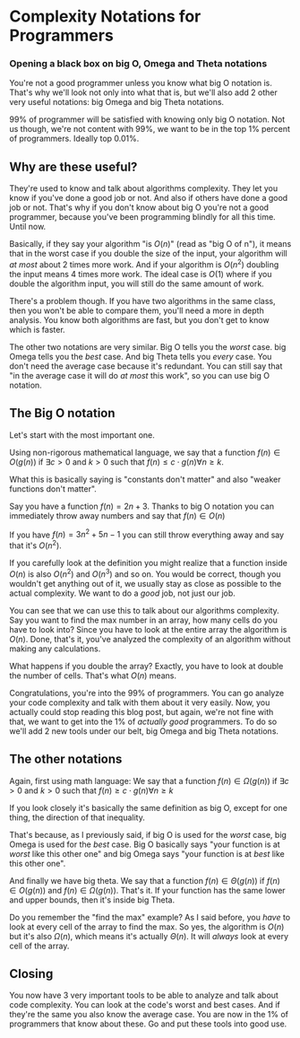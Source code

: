 # Complexity Notations for Programmers
### Opening a black box on big O, Omega and Theta notations

You're not a good programmer unless you know what big O notation is.
That's why we'll look not only into what that is, but we'll also add 2 other very useful notations: big Omega and big Theta notations.

99% of programmer will be satisfied with knowing only big O notation. Not us though, we're not content with 99%, we want to be in the top 1% percent of programmers. Ideally top 0.01%.

## Why are these useful?

They're used to know and talk about algorithms complexity. They let you know if you've done a good job or not. And also if others have done a good job or not. That's why if you don't know about big O you're not a good programmer, because you've been programming blindly for all this time. Until now.

Basically, if they say your algorithm "is $O(n)$" (read as "big O of n"), it means that in the worst case if you double the size of the input, your algorithm will *at most* about 2 times more work. And if your algorithm is $O(n^2)$ doubling the input means 4 times more work. The ideal case is $O(1)$ where if you double the algorithm input, you will still do the same amount of work. 

There's a problem though. If you have two algorithms in the same class, then you won't be able to compare them, you'll need a more in depth analysis. You know both algorithms are fast, but you don't get to know which is faster.

The other two notations are very similar. Big O tells you the *worst* case. big Omega tells you the *best* case. And big Theta tells you *every* case.
You don't need the average case because it's redundant. You can still say that "in the average case it will do *at most* this work", so you can use big O notation.

## The Big O notation

Let's start with the most important one.

Using non-rigorous mathematical language, we say that a function $f(n) \in O(g(n))$ if $\exists c>0$ and $k > 0$ such that $f(n) \leq c \cdot g(n) \forall n \geq k$.

What this is basically saying is "constants don't matter" and also "weaker functions don't matter".

Say you have a function $f(n) = 2n + 3$. Thanks to big O notation you can immediately throw away numbers and say that $f(n) \in O(n)$

If you have $f(n) = 3n^2 + 5n - 1$ you can still throw everything away and say that it's $O(n^2)$.

If you carefully look at the definition you might realize that a function inside $O(n)$ is also $O(n^2)$ and $O(n^3)$ and so on. You would be correct, though you wouldn't get anything out of it, we usually stay as close as possible to the actual complexity. We want to do a *good* job, not just our job.

You can see that we can use this to talk about our algorithms complexity.
Say you want to find the max number in an array, how many cells do you have to look into? Since you have to look at the entire array the algorithm is $O(n)$. Done, that's it, you've analyzed the complexity of an algorithm without making any calculations.

What happens if you double the array? Exactly, you have to look at double the number of cells. That's what $O(n)$ means.

Congratulations, you're into the 99% of programmers. You can go analyze your code complexity and talk with them about it very easily.
Now, you actually could stop reading this blog post, but again, we're not fine with that, we want to get into the 1% of *actually good* programmers.
To do so we'll add 2 new tools under our belt, big Omega and big Theta notations.

## The other notations

Again, first using math language:
We say that a function $f(n) \in \Omega(g(n))$ if $\exists c>0$ and $k>0$ such that $f(n) \geq c \cdot g(n) \forall n \geq k$

If you look closely it's basically the same definition as big O, except for one thing, the direction of that inequality.

That's because, as I previously said, if big O is used for the *worst* case, big Omega is used for the *best* case. Big O basically says "your function is at *worst* like this other one" and big Omega says "your function is at *best* like this other one".

And finally we have big theta.
We say that a function $f(n) \in \Theta(g(n))$ if $f(n) \in O(g(n))$ and $f(n) \in \Omega(g(n))$.
That's it. If your function has the same lower and upper bounds, then it's inside big Theta.

Do you remember the "find the max" example? As I said before, you *have* to look at every cell of the array to find the max. So yes, the algorithm is $O(n)$ but it's also $\Omega(n)$, which means it's actually $\Theta(n)$. It will *always* look at every cell of the array.

## Closing

You now have 3 very important tools to be able to analyze and talk about code complexity. You can look at the code's worst and best cases. And if they're the same you also know the average case.
You are now in the 1% of programmers that know about these. Go and put these tools into good use.
